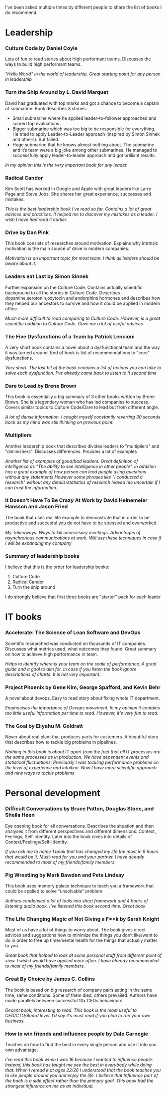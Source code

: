 I’ve been asked multiple times by different people to share the list of books I do recommend.

# Leadership

### Culture Code by Daniel Coyle
Lots of fun to read stories about High performant teams. Discusses the ways to build high performant teams.

*"Hello World" in the world of leadership. Great starting point for any person in leadership*

### Turn the Ship Around by L. David Marquet
David has graduated with top marks and got a chance to become a captain of submarine. Book describes 3 stories:

* Small submarine where he applied leader-to-follower approached and scored top evaluations.
* Bigger submarine which was too big to be responsible for everything. He tried to apply Leader-to-Leader approach (inspired by Simon Sinnek and others). But failed.
* Huge submarine that he knows almost nothing about. The submarine and it’s team were a big joke among other submarines. He managed to successfully apply leader-to-leader approach and got brilliant results.

*In my opinion this is the very important book for any leader.*

### Radical Candor 
Kim Scott has worked in Google and Apple with great leaders like Larry Page and Steve Jobs. She shares her great experience, successes and mistakes. 

*This is the best leadership book i've read so far. Contains a lot of great advices and practices. It helped me to discover my mistakes as a leader. I wish I have had read it earlier.*

###  Drive by Dan Pink
This book consists of researches around motivation. Explains why intrinsic motivation is the main source of drive in modern companies.

*Motivation is an important topic for most team. I think all leaders should be aware about it.*

###  Leaders eat Last by Simon Sinnek
Further expansion on the Culture Code. Contains actually scientific background to all the stories in Culture Code. Describes dopamine,serotonin,oxytocin and endorphins hormones and describes how they helped our ancestors to survive and how it could be applied in modern office.

*Much more difficult to read comparing to Culture Code. However, is a great scientific addition to Culture Code. Gave me a lot of useful advices*

### The Five Dysfunctions of a Team by Patrick Lencioni
A very short book contains a novel about a dysfunctional team and the way it was turned around. End of book is list of recommendations to "cure" dysfunctions.

*Very short. The last bit of the book contains a list of actions you can take to solve each dysfunction. I've already came back to listen to it second time*
 
### Dare to Lead by Brene Brown
This book is essentially a big summary of 3 other books written by Brene Brown. She is a legendary woman who has led companies to success. Covers similar topics to Culture Code/Dare to lead but from different angle.

*A lot of dense information. I caught myself constantly reverting 30 seconds back as my mind was still thinking on previous point.*

###  Multipliers
Another leadership book that describes divides leaders to "multipliers" and "diminishers". Discusses differences. Provides a lot of examples 

*Another list of examples of good/bad leaders.*
*Great definition of intelligence as "The ability to see intelligence in other people".*
*In addition has a great example of how person can lead people using questions without any statements*
*However some phrases like "I conducted a research" without any details/statistics of research leaved me uncertain if I can trust the information.*

### It Doesn't Have To Be Crazy At Work by David Heinemeier Hansson and Jason Fried
The book that uses real life example to demonstrate that in order to be productive and succesful you do not have to be stressed and overworked.

*My Takeaways. Ways to kill unnecesary meetings. Advantages of asynchronous communications at work. Will use these techniques in case if I will be expanding my company*

### Summary of leadership books
I believe that this is the order for leadership books:
1. Culture Code
2. Radical Candor
3. Turn the ship around

I do strongly believe that first three books are "starter" pack for each leader

# IT books
### Accelerate: The Science of Lean Software and DevOps
Scientific researched was conducted on thousands of IT companies. Discusses what metrics used, what outcomes they found. Great summary on how to achieve high performance in team.

*Helps to identify where is your team on the scale of performance. A great guide and a goal to aim for.*
*In case if you listen the book ignore descriptions of charts. It is not very important.*
 
### Project Phoenix by Gene Kim, George Spafford, and Kevin Behr
A novel about devops. Easy to read story about fixing whole IT department.

*Emphasises the importance of Devops movement. In my opinion it contains too little useful information per time to read. However, it's very fun to read.*

### The Goal by Eliyahu M. Goldratt
Nover about real plant that produces parts for customers. A beautiful story that describes how to tackle big problems in pipelines.

*Nothing in this book is about IT apart from the fact that all IT processes are the same processes as in production. We have dependent events and statistical fluctuations.*
*Previously I was tackling performance problems on the level of experience and intuition. Now I have more scientific approach and new ways to tackle problems*

# Personal development

### Difficult Conversations by Bruce Patton, Douglas Stone, and Sheila Heen
Eye opening book for all conversations. Describes the situation and then analyses it from different perspectives and different dimensions: Context, Feelings, Self-identity. Later into the book dives into details of Context/Feelings/Self-Identity.

*If you ask me to name 1 book that has changed my life the most in 8 hours that would be it. Must-read for you and your partner. I have already recommended to most of my friends/family members.*

### Pig Wrestling by Mark Bawden and Pete Lindsay
This book uses memory palace technique to teach you a framework that could be applied to solve "unsolvable" problem

*Authors condensed a lot of tools into short framework and 4 hours of listening audio book. I've listened this book second time. Great book*

### The Life Changing Magic of Not Giving a F**k by Sarah Knight
Most of us have a lot of things to worry about. The book gives direct advices and suggestions how to minimize the things you don’t like/want to do in order to free up time/mental health for the things that actually matter to you.

*Great book that helped to look at some personal stuff from different point of view. I wish I would have applied more often. I have already recommended to most of my friends/family members.*

### Great By Choice by James C. Collins
The book is based on big research of company pairs acting in the same time, same conditions. Some of them died, others prevailed. Authors have made parallels between successful 10x CEOs behaviours.

*Decent book, interesting to read. This book is the most useful to CEO/CTO/Board level. I’d say it’s must read if you plan to run your own business.*


### How to win friends and influence people by Dale Carnegie
Teaches on how to find the best in every single person and use it into you own advantage.

*I’ve read this book when I was 16 because I wanted to influence people. Instead, this book has taught me see the best in everybody while doing that.*
*When I reread it at ages 22/26 I understood that the book teaches you to like people around you and enjoy the life.*
*I believe that Influence part of the book is a side effect rather than the primary goal.*
*This book had the strongest influence on me as an individual.*

